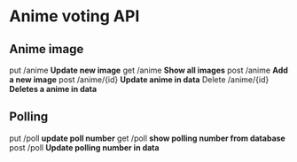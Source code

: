 # Anime voting API

## Anime image
put /anime **Update new image**
get /anime **Show all images**
post /anime **Add a new image**
post /anime/{id} **Update anime in data** 
Delete /anime/{id} **Deletes a anime in data**

## Polling
put /poll **update poll number**
get /poll **show polling number from database**
post /poll **Update polling number in data**


